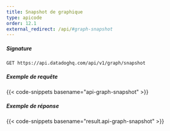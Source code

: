 ```yaml
---
title: Snapshot de graphique
type: apicode
order: 12.1
external_redirect: /api/#graph-snapshot
---
```


##### Signature
`GET https://api.datadoghq.com/api/v1/graph/snapshot`
##### Exemple de requête
{{< code-snippets basename="api-graph-snapshot" >}}
##### Exemple de réponse
{{< code-snippets basename="result.api-graph-snapshot" >}}



